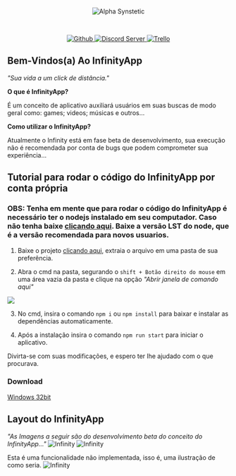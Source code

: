 <div align="center">
  <br/>
  <p>
    <img src="https://i.imgur.com/4u99Ztw.png" alt="Alpha Synstetic"/>
  </p>
  <br/>
  <p>
    <a href="https://github.com/xDeltaFox/InfinityApp/releases">
      <img src="https://img.shields.io/github/downloads/xDeltaFox/InfinityApp/total.svg" alt="Github"/>
    </a>
    <a href="https://discord.gg/pZ5DedP">
      <img src="https://discordapp.com/api/guilds/394317031090028556/embed.png" alt="Discord Server"/>
    </a>
    <a href="https://trello.com/b/B0W0MBlK/infinityapp">
      <img src="https://img.shields.io/badge/Trello-InfinityApp-blue.svg" alt="Trello"/>
    </a>
  </p>
</div>

## **Bem-Vindos(a) Ao InfinityApp**
*"Sua vida a um click de distância."*

**O que é InfinityApp?**

É um conceito de aplicativo auxiliará usuários em suas buscas de modo geral como: games; videos; músicas e outros...

**Como utilizar o InfinityApp?**

Atualmente o Infinity está em fase beta de desenvolvimento, sua execução não é recomendada por conta de bugs que podem comprometer sua experiência...

## Tutorial para rodar o código do InfinityApp por conta própria

### **OBS: Tenha em mente que para rodar o código do InfinityApp é necessário ter o nodejs instalado em seu computador. Caso não tenha baixe [clicando aqui](https://nodejs.org/en/). Baixe a versão LST do node, que é a versão recomendada para novos usuarios.**

1. Baixe o projeto [clicando aqui](https://github.com/xDeltaFox/InfinityApp/archive/master.zip), extraia o arquivo em uma pasta de sua preferência.

2. Abra o cmd na pasta, segurando o ``shift + Botão direito do mouse`` em uma área vazia da pasta e clique na opção *"Abrir janela de comando aqui"*

![](https://i.imgur.com/N9jk0Js.png)

3. No cmd, insira o comando ``npm i`` ou ``npm install`` para baixar e instalar as dependências automaticamente.

4. Após a instalação insira o comando ``npm run start`` para iniciar o aplicativo.

Divirta-se com suas modificações, e espero ter lhe ajudado com o que procurava.

### Download

[Windows 32bit](https://github.com/infinify-app/InfinityApp/releases/latest)

## **Layout do InfinityApp**
*"As Imagens a seguir são do desenvolvimento beta do conceito do InfinityApp..."*
![Infinity](https://i.imgur.com/0ee47BE.png)
![Infinity](https://i.imgur.com/bYKgrr0.jpg)

Esta é uma funcionalidade não implementada, isso é, uma ilustração de como seria.
![Infinity](https://i.imgur.com/vawrCDd.jpg)
